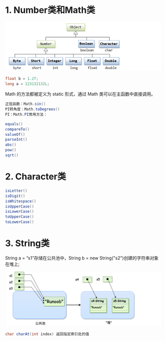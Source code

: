 # 1. Number类和Math类

![image-20230324163123658](markdown-img/Java基础类.assets/image-20230324163123658.png)

```java
float b = 1.2f;
long a = 123132132L;
```

Math 的方法都被定义为 static 形式，通过 Math 类可以在主函数中直接调用。

```java
正弦函数：Math.sin()
PI转角度：Math.toDegrees()
PI：Math.PI常用方法：
```

```java
equals()
compareTo()
valueOf()
parseInt()
abs()
pow()
sqrt()
```

# 2. Character类

```java
isLetter()
isDigit()
isWhitespace()
isUpperCase()
isLowerCase()
toUpperCase()
toLowerCase()
```

# 3. String类

String a = “s1”存储在公共池中，String b = new String("s2")创建的字符串对象在堆上;

![image-20230324164512107](markdown-img/Java基础类.assets/image-20230324164512107.png)

``` java
char charAt(int index) 返回指定索引处的值
```

